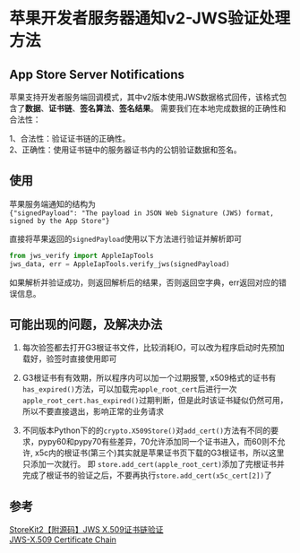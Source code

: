 # 苹果开发者服务器通知v2-JWS验证处理方法

## App Store Server Notifications
苹果支持开发者服务端回调模式，其中v2版本使用JWS数据格式回传，该格式包含了**数据**、**证书链**、**签名算法**、**签名结果**。
需要我们在本地完成数据的正确性和合法性：  

1、合法性：验证证书链的正确性。  
2、正确性：使用证书链中的服务器证书内的公钥验证数据和签名。

## 使用
苹果服务端通知的结构为  
`{"signedPayload": "The payload in JSON Web Signature (JWS) format, signed by the App Store"}`

直接将苹果返回的`signedPayload`使用以下方法进行验证并解析即可
```python
from jws_verify import AppleIapTools
jws_data, err = AppleIapTools.verify_jws(signedPayload)
```
如果解析并验证成功，则返回解析后的结果，否则返回空字典，err返回对应的错误信息。

## 可能出现的问题，及解决办法
1. 每次验签都去打开G3根证书文件，比较消耗IO，可以改为程序启动时先预加载好，验签时直接使用即可
    
2. G3根证书有有效期，所以程序内可以加一个过期报警, x509格式的证书有`has_expired()`方法，可以加载完`apple_root_cert`后进行一次`apple_root_cert.has_expired()`过期判断，但是此时该证书疑似仍然可用，所以不要直接退出，影响正常的业务请求

3. 不同版本Python下的的`crypto.X509Store()`对`add_cert()`方法有不同的要求，pypy60和pypy70有些差异，70允许添加同一个证书进入，而60则不允许, x5c内的根证书(第三个)其实就是苹果证书页下载的G3根证书，所以这里只添加一次就行。
即 `store.add_cert(apple_root_cert)`添加了完根证书并完成了根证书的验证之后，不要再执行`store.add_cert(x5c_cert[2])`了

## 参考
[StoreKit2【附源码】JWS X.509证书链验证](https://juejin.cn/post/7039970403770433544)   
[JWS-X.509 Certificate Chain](https://datatracker.ietf.org/doc/html/rfc7515#section-4.1.6)

